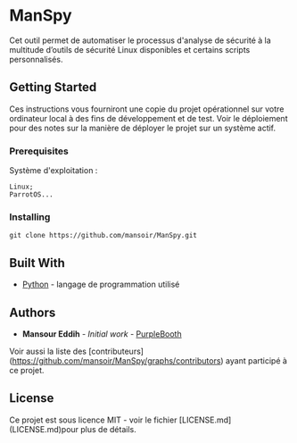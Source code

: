 # ManSpy
Cet outil permet de automatiser le processus d'analyse de sécurité à la multitude d’outils de sécurité Linux disponibles et certains scripts personnalisés.

## Getting Started

Ces instructions vous fourniront une copie du projet opérationnel sur votre ordinateur local à des fins de développement et de test. Voir le déploiement pour des notes sur la manière de déployer le projet sur un système actif.

### Prerequisites

Système d'exploitation :

```
Linux;
ParrotOS...
```

### Installing

```
git clone https://github.com/mansoir/ManSpy.git
```

## Built With

* [Python](https://docs.python.org/fr/3/) - langage de programmation utilisé

## Authors

* **Mansour Eddih** - *Initial work* - [PurpleBooth](https://github.com/mansoir/ManSpy.git)

Voir aussi la liste des [contributeurs] (https://github.com/mansoir/ManSpy/graphs/contributors) ayant participé à ce projet.

## License

Ce projet est sous licence MIT - voir le fichier [LICENSE.md] (LICENSE.md)pour plus de détails.
